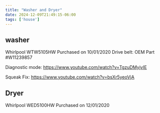 ```yaml
---
title: "Washer and Dryer"
date: 2024-12-09T21:49:15-06:00
tags: ['house']
---
```


## washer
Whirlpool WTW5105HW
Purchased on 10/01/2020
Drive belt: OEM Part #W11239857

Diagnostic mode:
https://www.youtube.com/watch?v=TgzuDMyjvIE

Squeak Fix:
https://www.youtube.com/watch?v=bsXr5yeoVjA

## Dryer
Whirlpool WED5100HW
Purchased on 12/01/2020 

